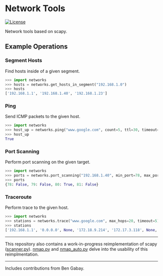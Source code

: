 # Network Tools

[![License](https://img.shields.io/github/license/adamalston/network-tools?color=blue)](LICENSE)

Network tools based on scapy.

## Example Operations

<!-- ### ARP Spoofing

Perform arp spoofing attack on the given target.

```python
>>> import networks
>>> target = "192.168.1.40"
>>> gateway = "192.168.1.1"
>>> networks.arp_spoofing(target, gateway, interval=1, timeout=120)
``` -->

### Segment Hosts

Find hosts inside of a given segment.

```python
>>> import networks
>>> hosts = networks.get_hosts_in_segment("192.168.1.0")
>>> hosts
['192.168.1.1', '192.168.1.40', '192.168.1.23']
```

### Ping

Send ICMP packets to the given host.

```python
>>> import networks
>>> host_up = networks.ping("www.google.com", count=5, ttl=30, timeout=5)
>>> host_up
True
```

### Port Scanning

Perform port scanning on the given target.

```python
>>> import networks
>>> ports = networks.port_scanning("192.168.1.40", min_port=78, max_port=81, timeout=30)
>>> ports
{78: False, 79: False, 80: True, 81: False}
```

### Traceroute

Perform trace to the given host.

```python
>>> import networks
>>> stations = networks.trace("www.google.com", max_hops=20, timeout=5)
>>> stations
['192.168.1.1', '0.0.0.0', None, '172.18.9.214', '172.17.3.118', None, None, '209.85.241.75', '172.217.18.100']
```

---

This repository also contains a work-in-progress reimplementation of scapy ([scanner.py](tools/scanner.py)). [nmap.py](tools/nmap.py) and [nmap_auto.py](tools/nmap_auto.py) delve into the usability of this reimplmentation.

---

Includes contributions from Ben Gabay.